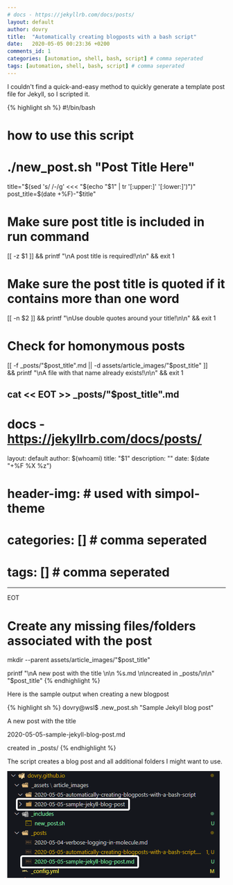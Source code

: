 ```yaml
---
# docs - https://jekyllrb.com/docs/posts/
layout: default
author: dovry
title:  "Automatically creating blogposts with a bash script"
date:   2020-05-05 00:23:36 +0200
comments_id: 1
categories: [automation, shell, bash, script] # comma seperated
tags: [automation, shell, bash, script] # comma seperated
---
```


I couldn't find a quick-and-easy method to quickly generate a template post file for Jekyll, so I scripted it.

{% highlight sh %}
#!/bin/bash
# how to use this script
# ./new_post.sh "Post Title Here"

title="$(sed 's/ /-/g' <<< "$(echo "$1" | tr '[:upper:]' '[:lower:]')")"
post_title=$(date +%F)-"$title"

# Make sure post title is included in run command
[[ -z $1 ]] && printf "\nA post title is required!\n\n" && exit 1
# Make sure the post title is quoted if it contains more than one word
[[ -n $2 ]] && printf "\nUse double quotes around your title!\n\n" && exit 1
# Check for homonymous posts
[[ -f _posts/"$post_title".md || -d assets/article_images/"$post_title" ]] \
&& printf "\nA file with that name already exists!\n\n" && exit 1

cat << EOT >> _posts/"$post_title".md
---
# docs - https://jekyllrb.com/docs/posts/
layout:       default
author:       $(whoami)
title:        "$1"
description:  ""
date:         $(date "+%F %X %z")
# header-img:       # used with simpol-theme
# categories: []    # comma seperated
# tags: []          # comma seperated
---
EOT

# Create any missing files/folders associated with the post
mkdir --parent assets/article_images/"$post_title"

printf "\nA new post with the title \n\n  %s.md \n\ncreated in _posts/\n\n" "$post_title"
{% endhighlight %}

Here is the sample output when creating a new blogpost

{% highlight sh %}
dovry@wsl$ .new_post.sh "Sample Jekyll blog post"

A new post with the title

  2020-05-05-sample-jekyll-blog-post.md

created in _posts/
{% endhighlight %}

The script creates a blog post and all additional folders I might want to use.

![image](/assets/article_images/2020-05-05-automatically-creating-blogposts-with-a-bash-script/script_example.png)
